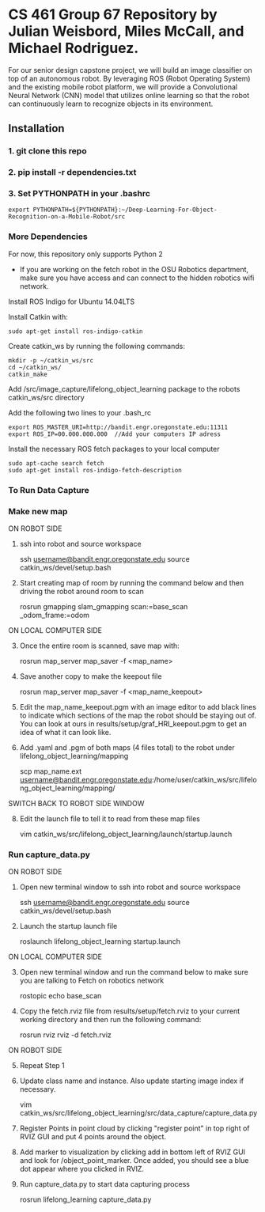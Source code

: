 # CS 461 Group 67 Repository by Julian Weisbord, Miles McCall, and Michael Rodriguez.

For our senior design capstone project, we will build an image classifier on top of an autonomous robot. By leveraging ROS (Robot Operating System) and the existing mobile robot platform, we will provide a Convolutional Neural Network (CNN) model that utilizes online learning so that the robot can continuously learn to recognize objects in its environment.

## Installation
### 1. git clone this repo
### 2. pip install -r dependencies.txt
### 3. Set PYTHONPATH in your .bashrc
	export PYTHONPATH=${PYTHONPATH}:~/Deep-Learning-For-Object-Recognition-on-a-Mobile-Robot/src
### More Dependencies
For now, this repository only supports Python 2

- If you are working on the fetch robot in the OSU Robotics department, make sure you have access and can connect to the hidden robotics wifi network.

Install ROS Indigo for Ubuntu 14.04LTS

Install Catkin with: 

	sudo apt-get install ros-indigo-catkin

Create catkin_ws by running the following commands:

	mkdir -p ~/catkin_ws/src
	cd ~/catkin_ws/
	catkin_make

Add /src/image_capture/lifelong_object_learning package to the robots catkin_ws/src directory

Add the following two lines to your .bash_rc

	export ROS_MASTER_URI=http://bandit.engr.oregonstate.edu:11311
	export ROS_IP=00.000.000.000  //Add your computers IP adress

Install the necessary ROS fetch packages to your local computer

	sudo apt-cache search fetch
	sudo apt-get install ros-indigo-fetch-description

### To Run Data Capture

### Make new map

ON ROBOT SIDE <br />

1. ssh into  robot and source workspace <br />
	
	ssh username@bandit.engr.oregonstate.edu
	source catkin_ws/devel/setup.bash

2. Start creating map of room by running the command below and then driving the robot around room to scan <br />
	
	rosrun gmapping slam_gmapping scan:=base_scan _odom_frame:=odom

ON LOCAL COMPUTER SIDE <br />

3. Once the entire room is scanned, save map with: <br />
	
	rosrun map_server map_saver -f <map_name>

4. Save another copy to make the keepout file <br />

	rosrun map_server map_saver -f <map_name_keepout>

5. Edit the map_name_keepout.pgm with an image editor to add black lines to indicate which sections of the map the robot should be staying out of. You can look at ours in results/setup/graf_HRI_keepout.pgm to get an idea of what it can look like. <br />

7. Add .yaml and .pgm of both maps (4 files total) to the robot under lifelong_object_learning/mapping <br />
	
	scp map_name.ext username@bandit.engr.oregonstate.edu:/home/user/catkin_ws/src/lifelong_object_learning/mapping/

SWITCH BACK TO ROBOT SIDE WINDOW <br />

8. Edit the launch file to tell it to read from these map files <br />

	vim catkin_ws/src/lifelong_object_learning/launch/startup.launch

### Run capture_data.py 

ON ROBOT SIDE <br />

1. Open new terminal window to ssh into robot and source workspace
	
	ssh username@bandit.engr.oregonstate.edu
	source catkin_ws/devel/setup.bash

2. Launch the startup launch file 

	roslaunch lifelong_object_learning startup.launch

ON LOCAL COMPUTER SIDE

3. Open new terminal window and run the command below to make sure you are talking to Fetch on robotics network

	rostopic echo base_scan

4. Copy the fetch.rviz file from results/setup/fetch.rviz to your current working directory and then run the following command:

	rosrun rviz rviz -d fetch.rviz

ON ROBOT SIDE

5. Repeat Step 1

6. Update class name and instance. Also update starting image index if necessary.  
	
	vim catkin_ws/src/lifelong_object_learning/src/data_capture/capture_data.py

7. Register Points in point cloud by clicking "register point" in top right of RVIZ GUI and put 4 points around the object.

8. Add marker to visualization by clicking add in bottom left of RVIZ GUI and look for /object_point_marker. Once added, you should see a blue dot appear where you clicked in RVIZ.

9. Run capture_data.py to start data capturing process
	
	rosrun lifelong_learning capture_data.py    
